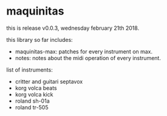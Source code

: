 # maquinitas

this is release v0.0.3, wednesday february 21th 2018.

this library so far includes:

* maquinitas-max: patches for every instrument on max.
* notes: notes about the midi operation of every instrument.

list of instruments:

* critter and guitari septavox
* korg volca beats
* korg volca kick
* roland sh-01a
* roland tr-505
